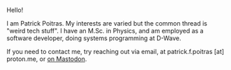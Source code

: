 Hello!

I am Patrick Poitras. My interests are varied but the common thread is "weird tech stuff". I have an M.Sc. in Physics, and am employed as a software developer, doing systems programming at D-Wave.

If you need to contact me, try reaching out via email, at patrick.f.poitras [at] proton.me, or [on Mastodon](https://fosstodon.org/@pfpoitras).
